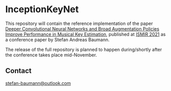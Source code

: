 # InceptionKeyNet

This repository will contain the reference implementation of the paper [Deeper Convolutional Neural Networks and Broad Augmentation Policies Improve Performance in Musical Key Estimation](https://archives.ismir.net/ismir2021/paper/000004.pdf), published at [ISMIR 2021](https://ismir2021.ismir.net/) as a conference paper by Stefan Andreas Baumann.

The release of the full repository is planned to happen during/shortly after the conference takes place mid-November.

## Contact
[stefan-baumann@outlook.com](mailto:stefan-baumann@outlook.com)
